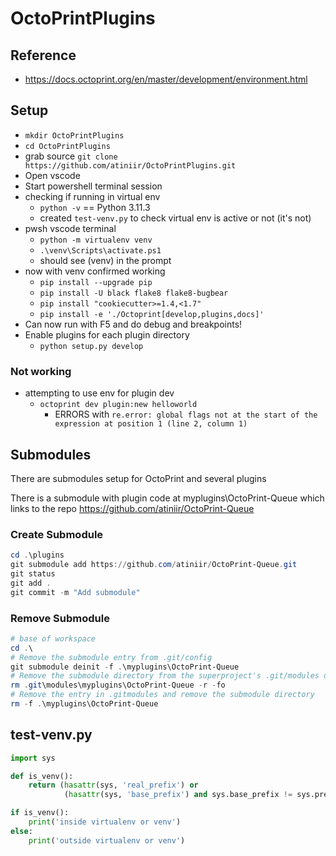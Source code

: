 # OctoPrintPlugins

## Reference

- <https://docs.octoprint.org/en/master/development/environment.html>

## Setup

- `mkdir OctoPrintPlugins`
- `cd OctoPrintPlugins`
- grab source `git clone https://github.com/atiniir/OctoPrintPlugins.git`
- Open vscode
- Start powershell terminal session
- checking if running in virtual env
  - `python -v` == Python 3.11.3
  - created `test-venv.py` to check virtual env is active or not (it's not)
- pwsh vscode terminal
  - `python -m virtualenv venv`
  - `.\venv\Scripts\activate.ps1`
  - should see (venv) in the prompt
- now with venv confirmed working
  - `pip install --upgrade pip`
  - `pip install -U black flake8 flake8-bugbear`
  - `pip install "cookiecutter>=1.4,<1.7"`
  - `pip install -e './Octoprint[develop,plugins,docs]'`
- Can now run with F5 and do debug and breakpoints!
- Enable plugins for each plugin directory
  - `python setup.py develop`

### Not working

- attempting to use env for plugin dev
  - `octoprint dev plugin:new helloworld`
    - ERRORS with `re.error: global flags not at the start of the expression at position 1 (line 2, column 1)`

## Submodules

There are submodules setup for OctoPrint and several plugins

There is a submodule with plugin code at myplugins\OctoPrint-Queue which links to the repo <https://github.com/atiniir/OctoPrint-Queue>

### Create Submodule

```powershell
cd .\plugins
git submodule add https://github.com/atiniir/OctoPrint-Queue.git
git status
git add .
git commit -m "Add submodule"
```

### Remove Submodule

```powershell
# base of workspace
cd .\ 
# Remove the submodule entry from .git/config
git submodule deinit -f .\myplugins\OctoPrint-Queue
# Remove the submodule directory from the superproject's .git/modules directory
rm .git\modules\myplugins\OctoPrint-Queue -r -fo
# Remove the entry in .gitmodules and remove the submodule directory
rm -f .\myplugins\OctoPrint-Queue
```


## test-venv.py

```python
import sys

def is_venv():
    return (hasattr(sys, 'real_prefix') or
            (hasattr(sys, 'base_prefix') and sys.base_prefix != sys.prefix))

if is_venv():
    print('inside virtualenv or venv')
else:
    print('outside virtualenv or venv')
```
